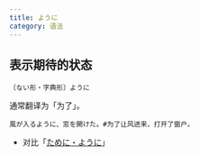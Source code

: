 ```yaml
---
title: ように
category: 语法
---
```


## 表示期待的状态

`〔ない形・字典形〕ように`

通常翻译为「为了」。

```example
風が入るように、窓を開けた。#为了让风进来，打开了窗户。
```

- 对比「[ために・ように](../tameni-youni)」
